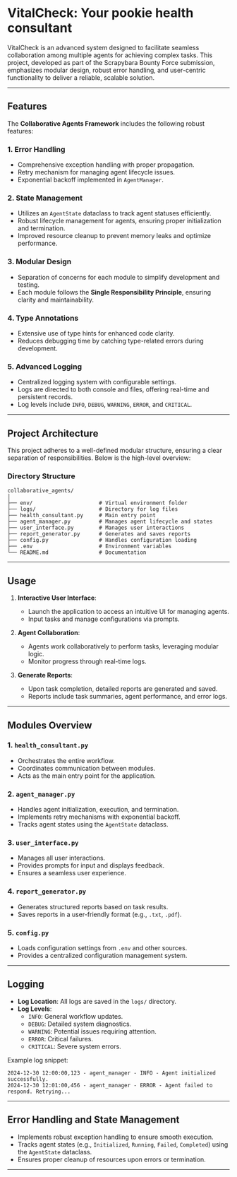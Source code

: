# VitalCheck: Your pookie health consultant
VitalCheck is an advanced system designed to facilitate seamless collaboration among multiple agents for achieving complex tasks. This project, developed as part of the Scrapybara Bounty Force submission, emphasizes modular design, robust error handling, and user-centric functionality to deliver a reliable, scalable solution.

---

## Features

The **Collaborative Agents Framework** includes the following robust features:

### 1. **Error Handling**
- Comprehensive exception handling with proper propagation.
- Retry mechanism for managing agent lifecycle issues.
- Exponential backoff implemented in `AgentManager`.

### 2. **State Management**
- Utilizes an `AgentState` dataclass to track agent statuses efficiently.
- Robust lifecycle management for agents, ensuring proper initialization and termination.
- Improved resource cleanup to prevent memory leaks and optimize performance.

### 3. **Modular Design**
- Separation of concerns for each module to simplify development and testing.
- Each module follows the **Single Responsibility Principle**, ensuring clarity and maintainability.

### 4. **Type Annotations**
- Extensive use of type hints for enhanced code clarity.
- Reduces debugging time by catching type-related errors during development.

### 5. **Advanced Logging**
- Centralized logging system with configurable settings.
- Logs are directed to both console and files, offering real-time and persistent records.
- Log levels include `INFO`, `DEBUG`, `WARNING`, `ERROR`, and `CRITICAL`.

---

## Project Architecture

This project adheres to a well-defined modular structure, ensuring a clear separation of responsibilities. Below is the high-level overview:

### Directory Structure
```
collaborative_agents/
│
├── env/                     # Virtual environment folder
├── logs/                    # Directory for log files
├── health_consultant.py     # Main entry point
├── agent_manager.py         # Manages agent lifecycle and states
├── user_interface.py        # Manages user interactions
├── report_generator.py      # Generates and saves reports
├── config.py                # Handles configuration loading
├── .env                     # Environment variables
└── README.md                # Documentation
```

---

## Usage

1. **Interactive User Interface**:
   - Launch the application to access an intuitive UI for managing agents.
   - Input tasks and manage configurations via prompts.

2. **Agent Collaboration**:
   - Agents work collaboratively to perform tasks, leveraging modular logic.
   - Monitor progress through real-time logs.

3. **Generate Reports**:
   - Upon task completion, detailed reports are generated and saved.
   - Reports include task summaries, agent performance, and error logs.

---

## Modules Overview

### 1. `health_consultant.py`
- Orchestrates the entire workflow.
- Coordinates communication between modules.
- Acts as the main entry point for the application.

### 2. `agent_manager.py`
- Handles agent initialization, execution, and termination.
- Implements retry mechanisms with exponential backoff.
- Tracks agent states using the `AgentState` dataclass.

### 3. `user_interface.py`
- Manages all user interactions.
- Provides prompts for input and displays feedback.
- Ensures a seamless user experience.

### 4. `report_generator.py`
- Generates structured reports based on task results.
- Saves reports in a user-friendly format (e.g., `.txt`, `.pdf`).

### 5. `config.py`
- Loads configuration settings from `.env` and other sources.
- Provides a centralized configuration management system.

---

## Logging

- **Log Location**: All logs are saved in the `logs/` directory.
- **Log Levels**:
  - `INFO`: General workflow updates.
  - `DEBUG`: Detailed system diagnostics.
  - `WARNING`: Potential issues requiring attention.
  - `ERROR`: Critical failures.
  - `CRITICAL`: Severe system errors.

Example log snippet:
```
2024-12-30 12:00:00,123 - agent_manager - INFO - Agent initialized successfully.
2024-12-30 12:01:00,456 - agent_manager - ERROR - Agent failed to respond. Retrying...
```

---

## Error Handling and State Management

- Implements robust exception handling to ensure smooth execution.
- Tracks agent states (e.g., `Initialized`, `Running`, `Failed`, `Completed`) using the `AgentState` dataclass.
- Ensures proper cleanup of resources upon errors or termination.

---



